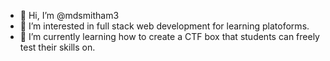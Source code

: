 - 👋 Hi, I’m @mdsmitham3
- 👀 I’m interested in full stack web development for learning platoforms.
- 🌱 I’m currently learning how to create a CTF box that students can freely test their skills on. 
